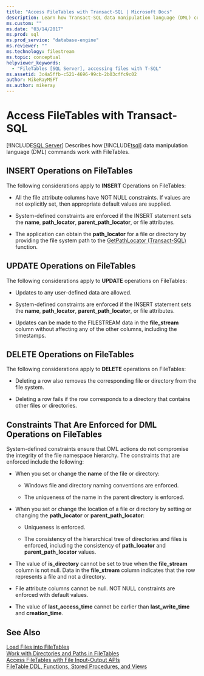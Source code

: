 ```yaml
---
title: "Access FileTables with Transact-SQL | Microsoft Docs"
description: Learn how Transact-SQL data manipulation language (DML) commands work with FileTables. See which system-defined constraints are enforced during DML operations.
ms.custom: ""
ms.date: "03/14/2017"
ms.prod: sql
ms.prod_service: "database-engine"
ms.reviewer: ""
ms.technology: filestream
ms.topic: conceptual
helpviewer_keywords: 
  - "FileTables [SQL Server], accessing files with T-SQL"
ms.assetid: 3c4a5ffb-c521-4696-99cb-2b03cffc9c02
author: MikeRayMSFT
ms.author: mikeray
---
```

# Access FileTables with Transact-SQL
 [!INCLUDE[SQL Server](../../includes/applies-to-version/_ssnoversion.md)]
  Describes how [!INCLUDE[tsql](../../includes/tsql-md.md)] data manipulation language (DML) commands work with FileTables.  
  
##  <a name="BasicsInsert"></a> INSERT Operations on FileTables  
 The following considerations apply to **INSERT** Operations on FileTables:  
  
-   All the file attribute columns have NOT NULL constraints. If values are not explicitly set, then appropriate default values are supplied.  
  
-   System-defined constraints are enforced if the INSERT statement sets the **name**, **path_locator**, **parent_path_locator**, or file attributes.  
  
-   The application can obtain the **path_locator** for a file or directory by providing the file system path to the [GetPathLocator &#40;Transact-SQL&#41;](../../relational-databases/system-functions/getpathlocator-transact-sql.md) function.  
  
##  <a name="BasicsUpdate"></a> UPDATE Operations on FileTables  
 The following considerations apply to **UPDATE** operations on FileTables:  
  
-   Updates to any user-defined data are allowed.  
  
-   System-defined constraints are enforced if the INSERT statement sets the **name**, **path_locator**, **parent_path_locator**, or file attributes.  
  
-   Updates can be made to the FILESTREAM data in the **file_stream** column without affecting any of the other columns, including the timestamps.  
  
##  <a name="BasicsDelete"></a> DELETE Operations on FileTables  
 The following considerations apply to **DELETE** operations on FileTables:  
  
-   Deleting a row also removes the corresponding file or directory from the file system.  
  
-   Deleting a row fails if the row corresponds to a directory that contains other files or directories.  
  
##  <a name="BasicsConstraints"></a> Constraints That Are Enforced for DML Operations on FileTables  
 System-defined constraints ensure that DML actions do not compromise the integrity of the file namespace hierarchy. The constraints that are enforced include the following:  
  
-   When you set or change the **name** of the file or directory:  
  
    -   Windows file and directory naming conventions are enforced.  
  
    -   The uniqueness of the name in the parent directory is enforced.  
  
-   When you set or change the location of a file or directory by setting or changing the **path_locator** or **parent_path_locator**:  
  
    -   Uniqueness is enforced.  
  
    -   The consistency of the hierarchical tree of directories and files is enforced, including the consistency of **path_locator** and **parent_path_locator** values.  
  
-   The value of **is_directory** cannot be set to true when the **file_stream** column is not null. Data in the **file_stream** column indicates that the row represents a file and not a directory.  
  
-   File attribute columns cannot be null. NOT NULL constraints are enforced with default values.  
  
-   The value of **last_access_time** cannot be earlier than **last_write_time** and **creation_time**.  
  
## See Also  
 [Load Files into FileTables](../../relational-databases/blob/load-files-into-filetables.md)   
 [Work with Directories and Paths in FileTables](../../relational-databases/blob/work-with-directories-and-paths-in-filetables.md)   
 [Access FileTables with File Input-Output APIs](../../relational-databases/blob/access-filetables-with-file-input-output-apis.md)   
 [FileTable DDL, Functions, Stored Procedures, and Views](../../relational-databases/blob/filetable-ddl-functions-stored-procedures-and-views.md)  
  
  
